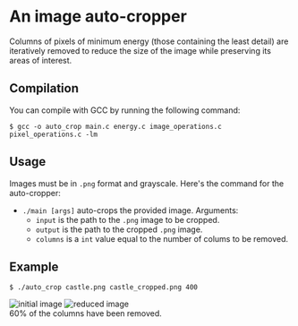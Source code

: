 # An image auto-cropper

Columns of pixels of minimum energy (those containing the least detail) are iteratively removed to reduce the size of the image while preserving its areas of interest.

## Compilation
You can compile with GCC by running the following command:

```
$ gcc -o auto_crop main.c energy.c image_operations.c pixel_operations.c -lm
```

## Usage
Images must be in `.png` format and grayscale. Here's the command for the auto-cropper:
* `./main [args]` auto-crops the provided image. Arguments:
  * `input` is the path to the `.png` image to be cropped.
  * `output` is the path to the cropped `.png` image.
  * `columns` is a `int` value equal to the number of colums to be removed.
  
## Example
```
$ ./auto_crop castle.png castle_cropped.png 400
```

![initial image](https://i.imgur.com/ilT20K7.png) ![reduced image](https://i.imgur.com/fd9SSz2.png) \
60% of the columns have been removed.
